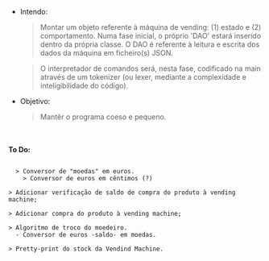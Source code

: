 * Intendo:

  > Montar um objeto referente à máquina de vending: (1) estado e (2) comportamento. Numa fase inicial, o próprio 'DAO' estará inserido dentro da própria classe. O DAO é referente à leitura e escrita dos dados da máquina em ficheiro(s) JSON.

  > O interpretador de comandos será, nesta fase, codificado na main através de um tokenizer (ou lexer, mediante a complexidade e inteligibilidade do código).

 * Objetivo:

   > Mantêr o programa coeso e pequeno.

\
\
**To Do:**
```

  > Conversor de "moedas" em euros.
    > Conversor de euros em cêntimos (?)

> Adicionar verificação de saldo de compra do produto à vending machine;

> Adicionar compra do produto à vending machine;

> Algoritmo de troco do moedeiro.
  - Conversor de euros -saldo- em moedas.

> Pretty-print do stock da Vendind Machine.
```
